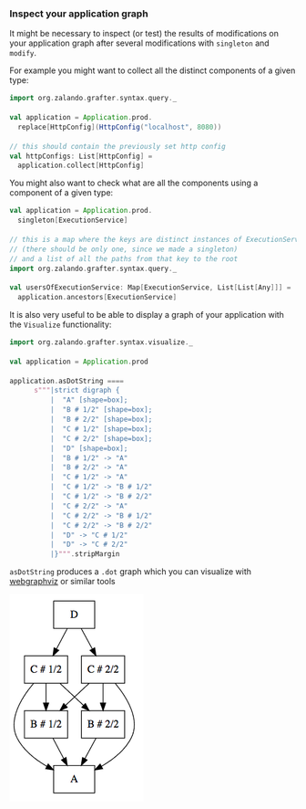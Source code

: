 
### Inspect your application graph

It might be necessary to inspect (or test) the results of modifications on your application graph after several modifications with
`singleton` and `modify`.

For example you might want to collect all the distinct components of a given type:

```scala
import org.zalando.grafter.syntax.query._

val application = Application.prod.
  replace[HttpConfig](HttpConfig("localhost", 8080))

// this should contain the previously set http config
val httpConfigs: List[HttpConfig] =
  application.collect[HttpConfig]

```

You might also want to check what are all the components using a component of a given type:
```scala
val application = Application.prod.
  singleton[ExecutionService]

// this is a map where the keys are distinct instances of ExecutionService
// (there should be only one, since we made a singleton)
// and a list of all the paths from that key to the root
import org.zalando.grafter.syntax.query._

val usersOfExecutionService: Map[ExecutionService, List[List[Any]]] =
  application.ancestors[ExecutionService]
```

It is also very useful to be able to display a graph of your application with the `Visualize` functionality:

```scala
import org.zalando.grafter.syntax.visualize._

val application = Application.prod

application.asDotString ====
      s"""|strict digraph {
          |  "A" [shape=box];
          |  "B # 1/2" [shape=box];
          |  "B # 2/2" [shape=box];
          |  "C # 1/2" [shape=box];
          |  "C # 2/2" [shape=box];
          |  "D" [shape=box];
          |  "B # 1/2" -> "A"
          |  "B # 2/2" -> "A"
          |  "C # 1/2" -> "A"
          |  "C # 1/2" -> "B # 1/2"
          |  "C # 1/2" -> "B # 2/2"
          |  "C # 2/2" -> "A"
          |  "C # 2/2" -> "B # 1/2"
          |  "C # 2/2" -> "B # 2/2"
          |  "D" -> "C # 1/2"
          |  "D" -> "C # 2/2"
          |}""".stripMargin 
```

`asDotString` produces a `.dot` graph which you can visualize with [webgraphviz](http://www.webgraphviz.com) or similar tools

![webgraphviz](webgraphviz-example.png)
